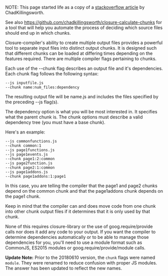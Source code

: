 NOTE: This page started life as a copy of a [stackoverflow article](https://stackoverflow.com/questions/10395810/how-do-i-split-my-javascript-into-modules-using-googles-closure-compiler) by ChadKillingsworth.

See also https://github.com/chadkillingsworth/closure-calculate-chunks for a tool that will help you automate the process of deciding which source files should end up in which chunks.

Closure-compiler's ability to create multiple output files provides a powerful tool to separate input files into distinct output chunks. It is designed such that different chunks can be loaded at differing times depending on the features required. There are multiple compiler flags pertaining to chunks.

Each use of the --chunk flag describes an output file and it's dependencies. Each chunk flag follows the following syntax:

    --js inputfile.js
    --chunk name:num_files:dependency

The resulting output file will be name.js and includes the files specified by the preceding --js flag(s).

The dependency option is what you will be most interested in. It specifies what the parent chunk is. The chunk options must describe a valid dependency tree (you must have a base chunk).

Here's an example:

    --js commonfunctions.js
    --chunk common:1
    --js page1functions.js
    --js page1events.js
    --chunk page1:2:common
    --js page2function.js
    --chunk page2:1:common
    --js page1addons.js
    --chunk page1addons:1:page1

In this case, you are telling the compiler that the page1 and page2 chunks depend on the common chunk and that the page1addons chunk depends on the page1 chunk.

Keep in mind that the compiler can and does move code from one chunk into other chunk output files if it determines that it is only used by that chunk.

None of this requires closure-library or the use of goog.require/provide calls nor does it add any code to your output. If you want the compiler to determine dependencies automatically or to be able to manage those dependencies for you, you'll need to use a module format such as CommonJS, ES2015 modules or goog.require/provide/module calls.

**Update Note:** Prior to the 20180610 version, the `chunk` flags were named `module`. They were renamed to reduce confusion with proper JS modules. The answer has been updated to reflect the new names.